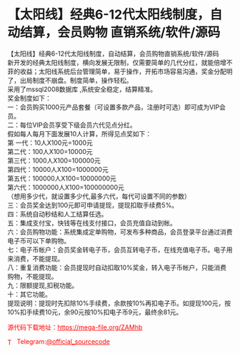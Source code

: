 # 【太阳线】经典6-12代太阳线制度，自动结算，会员购物 直销系统/软件/源码

【太阳线】经典6-12代太阳线制度，自动结算，会员购物直销系统/软件/源码<br>新开发的经典太阳线制度，横向发展无限制，仅需要简单的几代分红，就能倍增不菲的收益；太阳线系统后台管理简单，易于操作，开拓市场容易沟通，奖金分配明了，出局制度不崩盘。制度简单，操作轻松。<br>采用了mssql2008数据库 ,系统安全稳定，结算精准。<br>奖金制度如下：<br>一：会员购买1000元产品套餐（可设置多款产品，注册时可选）即可成为VIP会员。<br>二：每位VIP会员享受下级会员六代见点分红。<br>假如每人每月下面发展10人计算，所得见点奖如下：<br>第 一代：10人X100元=1000元<br>第二代：100人X100=10000元<br>第三代：1000人X100=100000元<br>第四代：10000人X100=1000000元<br>第五代：100000人X100=10000000元<br>第六代：1000000人X100=100000000元<br>（想用多少代，就设置多少代,最多六代，每代可设置不同的参数）<br>三：会员奖金达到100元即可申请提现，提现扣取手续费5%。<br>四：系统自动秒结和人工结算任选。<br>五：集成支付宝，快钱等在线支付接口，会员充值自动到帐。<br>六：会员购物功能：系统集成定单购物，可发布多种商品，会员登录平台通过消费电子币可以下单购物。<br>七：电子币帐户：会员奖金转电子币，会员互转电子币，在线充值电子币。电子用来消费，不能提现。<br>八：重复消费功能：会员提现时自动扣取10%奖金，转入电子币帐户，只能消费购物，不能提现。<br>九：限额提现,扣税功能。<br>十：其它功能。<br>提现说明：提现时先扣除10%手续费，余款按10%再扣电子币。如提现100元，按10%扣手续费10元，余90元按10%扣电子币9元，最终余81元。<br>


<p style="color: red;">源代码下载地址：<a href="https://mega-file.org/ZAMhb" style="color: red;">https://mega-file.org/ZAMhb</a></p><p style="color: red;"><img src="https://cdn-icons-png.flaticon.com/512/2111/2111646.png" alt="Telegram Icon" style="width: 16px; vertical-align: middle; margin-right: 5px;">Telegram:<a href="https://t.me/official_sourcecode" style="color: red;">@official_sourcecode</a></p>